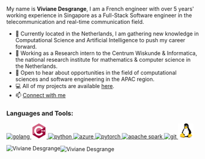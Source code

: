 My name is **Viviane Desgrange**, I am a French engineer with over 5 years' working experience in Singapore
as a Full-Stack Software engineer in the telecommunication and real-time communication field.

- 🌱 Currently located in the Netherlands, I am gathering new knowledge in Computational Science and Artificial Intelligence to push my career forward.
- 🔭 Working as a Research intern to the Centrum Wiskunde & Informatica, the national research institute for mathematics & computer science in the Netherlands.
- 🤝 Open to hear about opportunities in the field of computational sciences and software engineering in the APAC region.
- 💻 All of my projects are available [here](https://github.com/vdesgrange).
- 📫 [Connect with me](https://www.linkedin.com/in/viviane-desgrange-1b8554109/)

<h3 align="left">Languages and Tools:</h3>
<p align="left">
<a href="https://www.go.dev" target="_blank">
<img src="https://www.vectorlogo.zone/logos/golang/golang-ar21.svg" alt="golang" width="80" height="40"/>
</a>
<a href="https://en.cppreference.com/" target="_blank">
<img src="https://raw.githubusercontent.com/devicons/devicon/master/icons/cplusplus/cplusplus-original.svg" alt="cplusplus" width="40" height="40"/>
</a>
<a href="https://www.python.org" target="_blank">
<img src="https://www.vectorlogo.zone/logos/python/python-horizontal.svg" alt="python" width="90" height="40"/>
</a>
<a href="https://aws.amazon.com/" target="_blank">
<img src="https://www.vectorlogo.zone/logos/amazon_aws/amazon_aws-ar21.svg" alt="azure" width="80" height="40"/>
</a>
<a href="https://www.pytorch.org" target="_blank">
<img src="https://www.vectorlogo.zone/logos/pytorch/pytorch-ar21.svg" alt="pytorch" width="80" height="40"/>
</a>
<a href="https://spark.apache.org/" target="_blank">
<img src="https://www.vectorlogo.zone/logos/apache_spark/apache_spark-ar21.svg" alt="apache spark" width="80" height="40"/>
</a>
<a href="https://git-scm.com/" target="_blank">
<img src="https://www.vectorlogo.zone/logos/git-scm/git-scm-icon.svg" alt="git" width="40" height="40"/>
</a>
<a href="https://www.linux.org/" target="_blank">
<img src="https://raw.githubusercontent.com/devicons/devicon/master/icons/linux/linux-original.svg" alt="linux" width="40" height="40"/>
</a>
</p>

<p><img align="left" src="https://github-readme-stats.vercel.app/api/top-langs?username=vdesgrange&hide=Jupyter%20Notebook,Matlab,TeX&langs_count=6&show_icons=true&locale=en&layout=compact" alt="Viviane Desgrange" /></p>

<p><img align="center" src="https://github-readme-stats.vercel.app/api?username=vdesgrange&count_private=true&hide=contribs,issues&show_icons=true&locale=en" alt="Viviane Desgrange" /></p>
